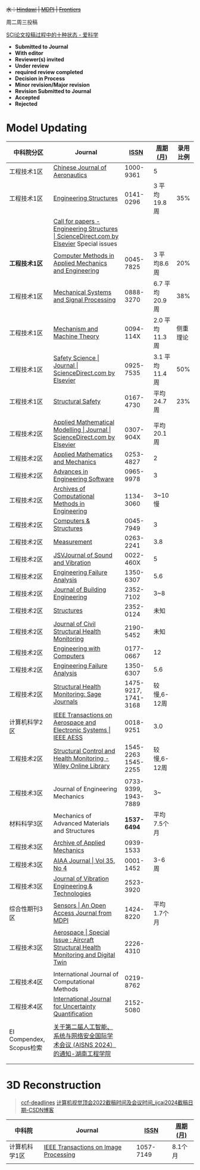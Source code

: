 ~~水：[Hindawi](https://www.hindawi.com/) | [MDPI](https://www.mdpi.com/) | [Frontiers](https://www.frontiersin.org/)~~

周二周三投稿

[SCI论文投稿过程中的十种状态 - 爱科学](https://www.iikx.com/news/article/1192.html)
- **Submitted to Journal**
- **With editor**
- **Reviewer(s) invited**
- **Under review**
- **required review completed**
- **Decision in Process**
- **Minor revision/Major revision**
- **Revision Submitted to Journal**
- **Accepted**
- **Rejected**

# Model Updating

| 中科院分区                  | Journal                                                                                                                                                                                                                                  | [ISSN](https://www.letpub.com.cn/index.php?page=journalapp) | [周期(月)](https://www.letpub.com.cn/index.php?page=journalapp) | 录用比例 |
| ---------------------- | ---------------------------------------------------------------------------------------------------------------------------------------------------------------------------------------------------------------------------------------- | ----------------------------------------------------------- | ------------------------------------------------------------ | ---- |
| 工程技术1区                 | [Chinese Journal of Aeronautics](https://www.sciencedirect.com/journal/chinese-journal-of-aeronautics)                                                                                                                                   | 1000-9361                                                   | 5                                                            |      |
| 工程技术1区                 | [Engineering Structures](https://www.sciencedirect.com/journal/engineering-structures)                                                                                                                                                   | 0141-0296                                                   | 3 平均19.8周                                                    | 35%  |
|                        | [Call for papers - Engineering Structures \| ScienceDirect.com by Elsevier](https://www.sciencedirect.com/journal/engineering-structures/about/call-for-papers#computational-methods-for-stochastic-engineering-dynamics) Special issues |                                                             |                                                              |      |
| **工程技术1区**             | [Computer Methods in Applied Mechanics and Engineering](https://www.sciencedirect.com/journal/computer-methods-in-applied-mechanics-and-engineering)                                                                                     | 0045-7825                                                   | 3 平均8.6周                                                     | 20%  |
| 工程技术1区                 | [Mechanical Systems and Signal Processing](https://www.sciencedirect.com/journal/mechanical-systems-and-signal-processing)                                                                                                               | 0888-3270                                                   | 6.7 平均20.9周                                                  | 38%  |
| 工程技术1区                 | [Mechanism and Machine Theory](https://www.sciencedirect.com/journal/mechanism-and-machine-theory)                                                                                                                                       | 0094-114X                                                   | 2.0 平均11.3周                                                  | 侧重理论 |
| 工程技术1区                 | [Safety Science \| Journal \| ScienceDirect.com by Elsevier](https://www.sciencedirect.com/journal/safety-science)                                                                                                                       | 0925-7535                                                   | 3.1 平均11.4周                                                  | 50%  |
| 工程技术1区                 | [Structural Safety](https://www.sciencedirect.com/journal/structural-safety)                                                                                                                                                             | 0167-4730                                                   | 平均24.7周                                                      | 23%  |
|                        |                                                                                                                                                                                                                                          |                                                             |                                                              |      |
| 工程技术2区                 | [Applied Mathematical Modelling \| Journal \| ScienceDirect.com by Elsevier](https://www.sciencedirect.com/journal/applied-mathematical-modelling)                                                                                       | 0307-904X                                                   | 平均20.1周                                                      |      |
| 工程技术2区                 | [Applied Mathematics and Mechanics](https://link.springer.com/journal/10483)                                                                                                                                                             | 0253-4827                                                   | 2                                                            |      |
| 工程技术2区                 | [Advances in Engineering Software](https://www.sciencedirect.com/journal/advances-in-engineering-software)                                                                                                                               | 0965-9978                                                   | 3                                                            |      |
| 工程技术2区                 | [Archives of Computational Methods in Engineering](https://link.springer.com/journal/11831)                                                                                                                                              | 1134-3060                                                   | 3~10慢                                                        |      |
| 工程技术2区                 | [Computers & Structures](https://www.sciencedirect.com/journal/computers-and-structures)                                                                                                                                                 | 0045-7949                                                   | 3                                                            |      |
| 工程技术2区                 | [Measurement](https://www.sciencedirect.com/journal/measurement)                                                                                                                                                                         | 0263-2241                                                   | 3.8                                                          |      |
| 工程技术2区                 | [JSVJournal of Sound and Vibration](https://www.sciencedirect.com/journal/journal-of-sound-and-vibration)                                                                                                                                | 0022-460X                                                   | 5                                                            |      |
| 工程技术2区                 | [Engineering Failure Analysis](https://www.sciencedirect.com/journal/engineering-failure-analysis)                                                                                                                                       | 1350-6307                                                   | 5.6                                                          |      |
| 工程技术2区                 | [Journal of Building Engineering](https://www.sciencedirect.com/journal/journal-of-building-engineering)                                                                                                                                 | 2352-7102                                                   | 3~8                                                          |      |
| 工程技术2区                 | [Structures](https://www.sciencedirect.com/journal/structures)                                                                                                                                                                           | 2352-0124                                                   | 未知                                                           |      |
| 工程技术2区                 | [Journal of Civil Structural Health Monitoring](https://link.springer.com/journal/13349)                                                                                                                                                 | 2190-5452                                                   | 未知                                                           |      |
| 工程技术2区                 | [Engineering with Computers](https://link.springer.com/journal/366)                                                                                                                                                                      | 0177-0667                                                   | 12                                                           |      |
| 工程技术2区                 | [Engineering Failure Analysis](https://www.sciencedirect.com/journal/engineering-failure-analysis)                                                                                                                                       | 1350-6307                                                   | 5.6                                                          |      |
| 工程技术2区                 | [Structural Health Monitoring: Sage Journals](https://journals.sagepub.com/home/shm)                                                                                                                                                     | 1475-9217, 1741-3168                                        | 较慢,6-12周                                                     |      |
| 计算机科学2区                | [IEEE Transactions on Aerospace and Electronic Systems \| IEEE AESS](https://ieee-aess.org/publications/taes)                                                                                                                            | 0018-9251                                                   | 3.0                                                          |      |
| 工程技术2区                 | [Structural Control and Health Monitoring - Wiley Online Library](https://onlinelibrary.wiley.com/journal/schm)                                                                                                                          | 1545-2263<br>1545-2255                                      | 较慢,6-12周                                                     |      |
|                        |                                                                                                                                                                                                                                          |                                                             |                                                              |      |
| 工程技术3区                 | Journal of Engineering Mechanics                                                                                                                                                                                                         | 0733-9399, 1943-7889                                        | 3~                                                           |      |
| 材料科学3区                 | Mechanics of Advanced Materials and Structures                                                                                                                                                                                           | **1537-6494**                                               | 平均7.5个月                                                      |      |
| 工程技术3区                 | [Archive of Applied Mechanics](https://link.springer.com/journal/419)                                                                                                                                                                    | 0939-1533                                                   |                                                              |      |
| 工程技术3区                 | [AIAA Journal \| Vol 35, No 4](https://arc.aiaa.org/toc/aiaaj/35/4)                                                                                                                                                                      | 0001-1452                                                   | 3-6周                                                         |      |
| 工程技术3区                 | [Journal of Vibration Engineering & Technologies](https://link.springer.com/journal/42417)                                                                                                                                               | 2523-3920                                                   |                                                              |      |
| 综合性期刊3区                | [Sensors \| An Open Access Journal from MDPI](https://www.mdpi.com/journal/sensors)                                                                                                                                                      | 1424-8220                                                   | 平均1.7个月                                                      |      |
| 工程技术3区                 | [Aerospace \| Special Issue : Aircraft Structural Health Monitoring and Digital Twin](https://www.mdpi.com/journal/aerospace/special_issues/EY2G4Z4LJW)                                                                                  | 2226-4310                                                   |                                                              |      |
|                        |                                                                                                                                                                                                                                          |                                                             |                                                              |      |
| 工程技术4区                 | International Journal of Computational Methods                                                                                                                                                                                           | 0219-8762                                                   |                                                              |      |
| 工程技术4区                 | [ International Journal for Uncertainty Quantification](https://www.begellhouse.com/journals/uncertainty-quantification.html)                                                                                                            | 2152-5080                                                   |                                                              |      |
|                        |                                                                                                                                                                                                                                          |                                                             |                                                              |      |
| EI Compendex, Scopus检索 | [关于第二届人工智能、系统与网络安全国际学术会议 (AISNS 2024）的通知-湖南工程学院](https://www.hnie.edu.cn/info/1044/10766.htm)                                                                                                                                            |                                                             |                                                              |      |
|                        |                                                                                                                                                                                                                                          |                                                             |                                                              |      |
|                        |                                                                                                                                                                                                                                          |                                                             |                                                              |      |





# 3D Reconstruction

> [ccf-deadlines](https://ccfddl.github.io/)
> [计算机视觉顶会2022截稿时间及会议时间_ijcai2024截稿日期-CSDN博客](https://blog.csdn.net/weixin_43962054/article/details/121762182)

| 中科院     | Journal                                                                                         | [ISSN](https://www.letpub.com.cn/index.php?page=journalapp) | [周期(月)](https://www.letpub.com.cn/index.php?page=journalapp) |
| ------- | ----------------------------------------------------------------------------------------------- | ----------------------------------------------------------- | ------------------------------------------------------------ |
| 计算机科学1区 | [IEEE Transactions on Image Processing](https://ieeexplore.ieee.org/xpl/topics.jsp?punumber=83) | 1057-7149                                                   | 8.1个月                                                        |
|         |                                                                                                 |                                                             |                                                              |
